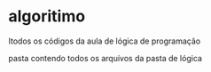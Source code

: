 # algoritimo
Itodos os códigos da aula de lógica de programação

pasta contendo todos os arquivos da pasta de lógica
